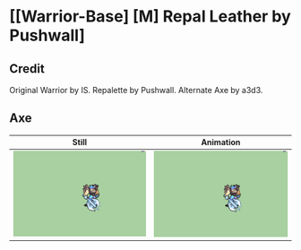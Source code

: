 # [\[Warrior-Base\] \[M\] Repal Leather by Pushwall]

## Credit

Original Warrior by IS.
Repalette by Pushwall. 
Alternate Axe by a3d3.
	
## Axe

| Still | Animation |
| :---: | :-------: |
| ![Axe still](./Axe_000.png) | ![Axe animation](./Axe.gif) |
